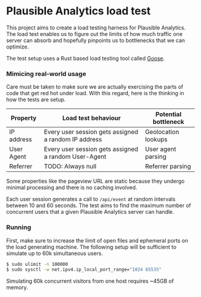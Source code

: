 # Plausible Analytics load test


This project aims to create a load testing harness for Plausible Analytics. The load test enables us to figure out the limits of how
much traffic one server can absorb and hopefully pinpoints us to bottlenecks that we can optimize.

The test setup uses a Rust based load testing tool called [Goose](https://github.com/tag1consulting/goose).

### Mimicing real-world usage

Care must be taken to make sure we are actually exercising the parts of code that get red hot under load. With this regard, here
is the thinking in how the tests are setup.

| Property   | Load test behaviour                                  | Potential bottleneck |
|------------|------------------------------------------------------|----------------------|
| IP address | Every user session gets assigned a random IP address | Geolocation lookups  |
| User Agent | Every user session gets assigned a random User-Agent | User agent parsing   |
| Referrer   | TODO: Always null                                    | Referrer parsing     |

Some properties like the pageview URL are static because they undergo minimal processing and there is no caching involved.

Each user session generates a call to `/api/event` at random intervals between 10 and 60 seconds. The test aims to
find the maximum number of concurrent users that a given Plausible Analytics server can handle.

### Running

First, make sure to increase the limit of open files and ephemeral ports on the load generating machine.
The following setup will be sufficient to simulate up to 60k simultaneous users.

```bash
$ sudo ulimit -n 100000
$ sudo sysctl -w net.ipv4.ip_local_port_range="1024 65535"
```

Simulating 60k concurrent visitors from one host requires ~45GB of memory.
